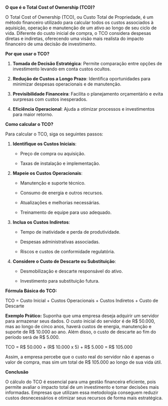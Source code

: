 **O que é o Total Cost of Ownership (TCO)?**

O Total Cost of Ownership (TCO), ou Custo Total de Propriedade, é um método financeiro utilizado para calcular todos os custos associados à aquisição, operação e manutenção de um ativo ao longo de seu ciclo de vida. Diferente do custo inicial de compra, o TCO considera despesas diretas e indiretas, oferecendo uma visão mais realista do impacto financeiro de uma decisão de investimento.

**Por que usar o TCO?**

1. **Tomada de Decisão Estratégica**: Permite comparação entre opções de investimento levando em conta custos ocultos.
    
2. **Redução de Custos a Longo Prazo**: Identifica oportunidades para minimizar despesas operacionais e de manutenção.
    
3. **Previsibilidade Financeira**: Facilita o planejamento orçamentário e evita surpresas com custos inesperados.
    
4. **Eficiência Operacional**: Ajuda a otimizar processos e investimentos para maior retorno.
    

**Como calcular o TCO?**

Para calcular o TCO, siga os seguintes passos:

1. **Identifique os Custos Iniciais**:
    
    - Preço de compra ou aquisição.
        
    - Taxas de instalação e implementação.
        
2. **Mapeie os Custos Operacionais**:
    
    - Manutenção e suporte técnico.
        
    - Consumo de energia e outros recursos.
        
    - Atualizações e melhorias necessárias.
        
    - Treinamento de equipe para uso adequado.
        
3. **Inclua os Custos Indiretos**:
    
    - Tempo de inatividade e perda de produtividade.
        
    - Despesas administrativas associadas.
        
    - Riscos e custos de conformidade regulatória.
        
4. **Considere o Custo de Descarte ou Substituição**:
    
    - Desmobilização e descarte responsável do ativo.
        
    - Investimento para substituição futura.
        

**Fórmula Básica do TCO:**

TCO = Custo Inicial + Custos Operacionais + Custos Indiretos + Custo de Descarte

**Exemplo Prático:** Suponha que uma empresa deseja adquirir um servidor para armazenar seus dados. O custo inicial do servidor é de R$ 50.000, mas ao longo de cinco anos, haverá custos de energia, manutenção e suporte de R$ 10.000 ao ano. Além disso, o custo de descarte ao fim do período será de R$ 5.000.

TCO = R$ 50.000 + (R$ 10.000 x 5) + R$ 5.000 = R$ 105.000

Assim, a empresa percebe que o custo real do servidor não é apenas o valor de compra, mas sim um total de R$ 105.000 ao longo de sua vida útil.

**Conclusão**

O cálculo do TCO é essencial para uma gestão financeira eficiente, pois permite avaliar o impacto total de um investimento e tomar decisões mais informadas. Empresas que utilizam essa metodologia conseguem reduzir custos desnecessários e otimizar seus recursos de forma mais estratégica.